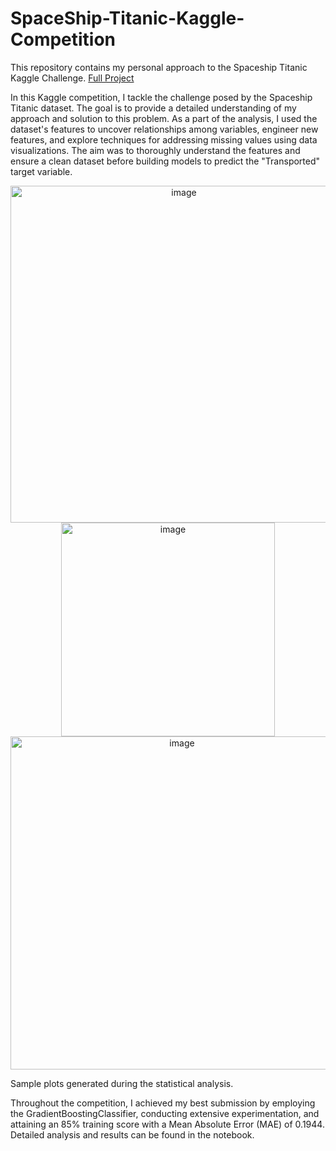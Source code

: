 # SpaceShip-Titanic-Kaggle-Competition
This repository contains my personal approach to the Spaceship Titanic Kaggle Challenge. [Full Project](https://github.com/ZahraAfjehie/SpaceShip-Titanic-Kaggle-Competition/blob/main/Kaggle_Titanic_Last.ipynb)

In this Kaggle competition, I tackle the challenge posed by the Spaceship Titanic dataset. The goal is to provide a detailed understanding of my approach and solution to this problem.
As a part of the analysis, I used the dataset's features to uncover relationships among variables, engineer new features, and explore techniques for addressing missing values using data visualizations. 
The aim was to thoroughly understand the features and ensure a clean dataset before building models to predict the "Transported" target variable.

 <p align="center" width="100%">
<img width="539" alt="image" src="https://github.com/ZahraAfjehie/SpaceShip-Titanic-Kaggle-Competition/assets/13051084/915f9179-9c1e-4693-afc3-39e8b8443ed2">

<img width="342" alt="image" src="https://github.com/ZahraAfjehie/SpaceShip-Titanic-Kaggle-Competition/assets/13051084/81a61001-0299-4d40-9e7a-fdcb00e8c4b1">

<img width="533" alt="image" src="https://github.com/ZahraAfjehie/SpaceShip-Titanic-Kaggle-Competition/assets/13051084/a95e3f75-1d73-41b8-946b-3a59a04546e8">
</p>
                              Sample plots generated during the statistical analysis.

Throughout the competition, I achieved my best submission by employing the GradientBoostingClassifier, conducting extensive experimentation, and attaining an 85% training score with a Mean Absolute Error (MAE) of 0.1944. Detailed analysis and results can be found in the notebook.
